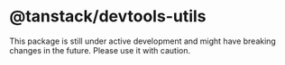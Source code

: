 # @tanstack/devtools-utils

This package is still under active development and might have breaking changes in the future. Please use it with caution.
 
